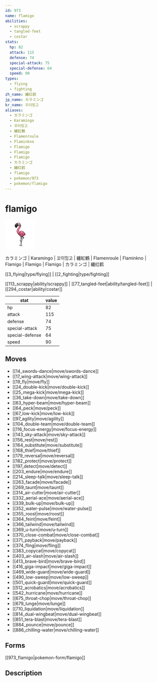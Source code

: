 ```yaml
---
id: 973
name: flamigo
abilities:
  - scrappy
  - tangled-feet
  - costar
stats:
  hp: 82
  attack: 115
  defense: 74
  special-attack: 75
  special-defense: 64
  speed: 90
types:
  - flying
  - fighting
zh_name: 纏红鹤
jp_name: カラミンゴ
kr_name: 꼬이밍고
aliases:
  - カラミンゴ
  - Karamingo
  - 꼬이밍고
  - 纏紅鶴
  - Flamenroule
  - Flaminkno
  - Flamigo
  - Flamigo
  - Flamigo
  - カラミンゴ
  - 纏红鹤
  - flamigo
  - pokemon/973
  - pokemon/flamigo
---
```

# flamigo

![](https://raw.githubusercontent.com/PokeAPI/sprites/master/sprites/pokemon/973.png)

カラミンゴ | Karamingo | 꼬이밍고 | 纏紅鶴 | Flamenroule | Flaminkno | Flamigo | Flamigo | Flamigo | カラミンゴ | 纏红鹤

[[3_flying|type/flying]] | [[2_fighting|type/fighting]]

[[113_scrappy|ability/scrappy]] | [[77_tangled-feet|ability/tangled-feet]] | [[294_costar|ability/costar]]

|stat|value|
|---|---|
|hp|82|
|attack|115|
|defense|74|
|special-attack|75|
|special-defense|64|
|speed|90|


## Moves

- [[14_swords-dance|move/swords-dance]]
- [[17_wing-attack|move/wing-attack]]
- [[19_fly|move/fly]]
- [[24_double-kick|move/double-kick]]
- [[25_mega-kick|move/mega-kick]]
- [[36_take-down|move/take-down]]
- [[63_hyper-beam|move/hyper-beam]]
- [[64_peck|move/peck]]
- [[67_low-kick|move/low-kick]]
- [[97_agility|move/agility]]
- [[104_double-team|move/double-team]]
- [[116_focus-energy|move/focus-energy]]
- [[143_sky-attack|move/sky-attack]]
- [[156_rest|move/rest]]
- [[164_substitute|move/substitute]]
- [[168_thief|move/thief]]
- [[179_reversal|move/reversal]]
- [[182_protect|move/protect]]
- [[197_detect|move/detect]]
- [[203_endure|move/endure]]
- [[214_sleep-talk|move/sleep-talk]]
- [[263_facade|move/facade]]
- [[269_taunt|move/taunt]]
- [[314_air-cutter|move/air-cutter]]
- [[332_aerial-ace|move/aerial-ace]]
- [[339_bulk-up|move/bulk-up]]
- [[352_water-pulse|move/water-pulse]]
- [[355_roost|move/roost]]
- [[364_feint|move/feint]]
- [[366_tailwind|move/tailwind]]
- [[369_u-turn|move/u-turn]]
- [[370_close-combat|move/close-combat]]
- [[371_payback|move/payback]]
- [[374_fling|move/fling]]
- [[383_copycat|move/copycat]]
- [[403_air-slash|move/air-slash]]
- [[413_brave-bird|move/brave-bird]]
- [[416_giga-impact|move/giga-impact]]
- [[469_wide-guard|move/wide-guard]]
- [[490_low-sweep|move/low-sweep]]
- [[501_quick-guard|move/quick-guard]]
- [[512_acrobatics|move/acrobatics]]
- [[542_hurricane|move/hurricane]]
- [[675_throat-chop|move/throat-chop]]
- [[679_lunge|move/lunge]]
- [[710_liquidation|move/liquidation]]
- [[814_dual-wingbeat|move/dual-wingbeat]]
- [[851_tera-blast|move/tera-blast]]
- [[884_pounce|move/pounce]]
- [[886_chilling-water|move/chilling-water]]

## Forms



[[973_flamigo|pokemon-form/flamigo]]

## Description



